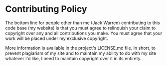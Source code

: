 # Contributing Policy

The bottom line for people other than me (Jack Warren) contributing to this code base (my website) is that you must agree to relinquish your claim to copyright over any and all contributions you make. You must agree that your work will be placed under my exclusive copyright.

More information is available in the project's LICENSE.md file. In short, to prevent plagiarism of my site and to maintain my ability to do with my site whatever I'd like, I need to maintain copyright over it in its entirety.
